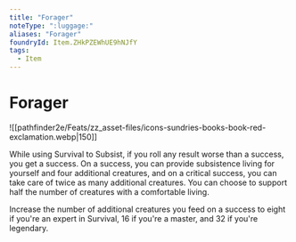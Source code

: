 ```yaml
---
title: "Forager"
noteType: ":luggage:"
aliases: "Forager"
foundryId: Item.ZHkPZEWhUE9hNJfY
tags:
  - Item
---
```


# Forager
![[pathfinder2e/Feats/zz_asset-files/icons-sundries-books-book-red-exclamation.webp|150]]

While using Survival to Subsist, if you roll any result worse than a success, you get a success. On a success, you can provide subsistence living for yourself and four additional creatures, and on a critical success, you can take care of twice as many additional creatures. You can choose to support half the number of creatures with a comfortable living.

Increase the number of additional creatures you feed on a success to eight if you're an expert in Survival, 16 if you're a master, and 32 if you're legendary.
